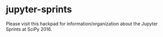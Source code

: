 # jupyter-sprints

Please visit this hackpad for information/organization about the Jupyter Sprints at SciPy 2016.


